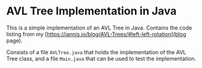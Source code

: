 # AVL Tree Implementation in Java

This is a simple implementation of an AVL Tree in Java.
Contains the code listing from my
[https://iannis.io/blog/AVL-Trees/#left-left-rotation](blog page).

Consists of a file `AVLTree.java` that holds the implementation
of the AVL Tree class, and a file `Main.java` that can be used to test
the implementation.